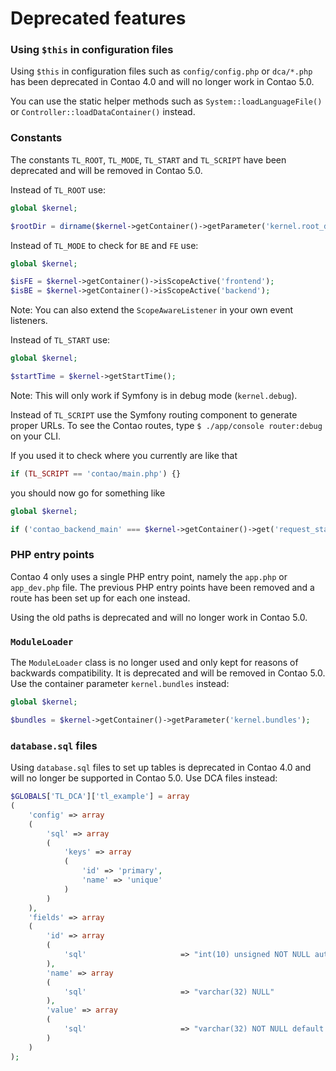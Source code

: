 Deprecated features
===================

### Using `$this` in configuration files

Using `$this` in configuration files such as `config/config.php` or `dca/*.php`
has been deprecated in Contao 4.0 and will no longer work in Contao 5.0.

You can use the static helper methods such as `System::loadLanguageFile()` or
`Controller::loadDataContainer()` instead.


### Constants

The constants `TL_ROOT`, `TL_MODE`, `TL_START` and `TL_SCRIPT` have been
deprecated and will be removed in Contao 5.0.

Instead of `TL_ROOT` use:

```php
global $kernel;

$rootDir = dirname($kernel->getContainer()->getParameter('kernel.root_dir'));
```

Instead of `TL_MODE` to check for `BE` and `FE` use:

```php
global $kernel;

$isFE = $kernel->getContainer()->isScopeActive('frontend');
$isBE = $kernel->getContainer()->isScopeActive('backend');
```

Note: You can also extend the `ScopeAwareListener` in your own event listeners.

Instead of `TL_START` use:
```php
global $kernel;

$startTime = $kernel->getStartTime();
```

Note: This will only work if Symfony is in debug mode (`kernel.debug`).

Instead of `TL_SCRIPT` use the Symfony routing component to generate proper URLs.
To see the Contao routes, type `$ ./app/console router:debug` on your CLI.

If you used it to check where you currently are like that

```php
if (TL_SCRIPT == 'contao/main.php') {}
```

you should now go for something like

```php
global $kernel;

if ('contao_backend_main' === $kernel->getContainer()->get('request_stack')->getCurrentRequest()->get('_route')) {}
```


### PHP entry points

Contao 4 only uses a single PHP entry point, namely the `app.php` or
`app_dev.php` file. The previous PHP entry points have been removed and a route
has been set up for each one instead.

Using the old paths is deprecated and will no longer work in Contao 5.0.


### `ModuleLoader`

The `ModuleLoader` class is no longer used and only kept for reasons of
backwards compatibility. It is deprecated and will be removed in Contao 5.0.
Use the container parameter `kernel.bundles` instead:

```php
global $kernel;

$bundles = $kernel->getContainer()->getParameter('kernel.bundles');
```


### `database.sql` files

Using `database.sql` files to set up tables is deprecated in Contao 4.0 and
will no longer be supported in Contao 5.0. Use DCA files instead:

```php
$GLOBALS['TL_DCA']['tl_example'] = array
(
	'config' => array
	(
		'sql' => array
		(
			'keys' => array
			(
				'id' => 'primary',
				'name' => 'unique'
			)
		)
	),
	'fields' => array
	(
		'id' => array
		(
			'sql'                     => "int(10) unsigned NOT NULL auto_increment"
		),
		'name' => array
		(
			'sql'                     => "varchar(32) NULL"
		),
		'value' => array
		(
			'sql'                     => "varchar(32) NOT NULL default ''"
		)
	)
);

```
